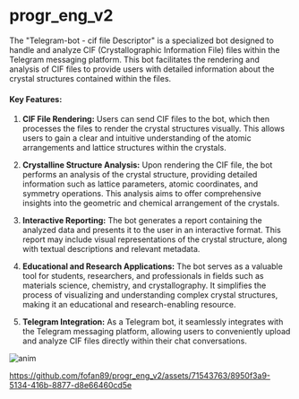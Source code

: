 # progr_eng_v2
The "Telegram-bot - cif file Descriptor" is a specialized bot designed to handle and analyze CIF (Crystallographic Information File) files within the Telegram messaging platform. This bot facilitates the rendering and analysis of CIF files to provide users with detailed information about the crystal structures contained within the files.

#### **Key Features:**

1. **CIF File Rendering:** Users can send CIF files to the bot, which then processes the files to render the crystal structures visually. This allows users to gain a clear and intuitive understanding of the atomic arrangements and lattice structures within the crystals.

2. **Crystalline Structure Analysis:** Upon rendering the CIF file, the bot performs an analysis of the crystal structure, providing detailed information such as lattice parameters, atomic coordinates, and symmetry operations. This analysis aims to offer comprehensive insights into the geometric and chemical arrangement of the crystals.

3. **Interactive Reporting:** The bot generates a report containing the analyzed data and presents it to the user in an interactive format. This report may include visual representations of the crystal structure, along with textual descriptions and relevant metadata.

4. **Educational and Research Applications:** The bot serves as a valuable tool for students, researchers, and professionals in fields such as materials science, chemistry, and crystallography. It simplifies the process of visualizing and understanding complex crystal structures, making it an educational and research-enabling resource.

5. **Telegram Integration:** As a Telegram bot, it seamlessly integrates with the Telegram messaging platform, allowing users to conveniently upload and analyze CIF files directly within their chat conversations.

![anim](https://github.com/fofan89/progr_eng_v2/assets/71543763/5a15d8a9-528a-4b73-9b23-320a87643d4b)


https://github.com/fofan89/progr_eng_v2/assets/71543763/8950f3a9-5134-416b-8877-d8e66460cd5e

